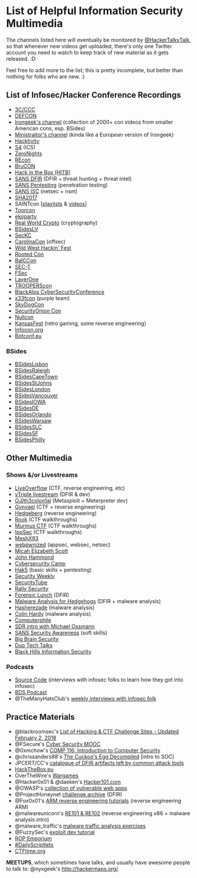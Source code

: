 # List of Helpful Information Security Multimedia
The channels listed here will eventually be monitored by [@HackerTalkyTalk](https://twitter.com/hackertalkytalk), so that whenever new videos get uploaded, there's only one Twitter account you need to watch to keep track of new material as it gets released. :D

Feel free to add more to the list; this is pretty incomplete, but better than nothing for folks who are new. :)

## List of Infosec/Hacker Conference Recordings
  * [3C/CCC](https://media.ccc.de/)
  * [DEFCON](https://www.youtube.com/channel/UC6Om9kAkl32dWlDSNlDS9Iw)
  * [Irongeek's channel](https://www.youtube.com/user/irongeek/playlists) (collection of 2000+ con videos from smaller American cons, esp. BSides)
  * [Ministraitor's channel](https://www.youtube.com/channel/UCI6B0zYvK-7FdM0Vgh3v3Tg/playlists) (kinda like a European version of Irongeek)
  * [Hacktivity](https://www.youtube.com/user/hacktivity/playlists)
  * [S4](https://www.youtube.com/channel/UC5MdLu7ji_eyGiTfigk75lQ) (ICS)
  * [ZeroNights](https://www.youtube.com/channel/UCtQ0fPmP4fCGBkYWMxnjh6A/playlists)
  * [REcon](https://www.youtube.com/user/ekse0x/playlists)
  * [BruCON](https://www.youtube.com/user/brucontalks/playlists)
  * [Hack in the Box (HITB)](https://www.youtube.com/user/hitbsecconf/playlists)
  * [SANS DFIR](https://www.youtube.com/user/robtlee73) (DFIR + threat hunting + threat intel)
  * [SANS Pentesting](https://www.youtube.com/channel/UCP28F4uf9s2V1_SQwnJST_A) (penetration testing)
  * [SANS ISC](https://www.youtube.com/channel/UCfbOsqPmWg1H_34hTjKEW2A) (netsec + nsm)
  * [SHA2017](https://www.youtube.com/channel/UCHmPMdU0O9P_W6I1hNyvBIQ)
  * SAINTcon [[playlists](https://www.youtube.com/channel/UCMhbHwZWv_YHzGfFk4A5jDA/playlists) & [videos](https://www.youtube.com/channel/UCxJyF3XQlzOzqBFluCEVv7w/videos)]
  * [Toorcon](https://www.youtube.com/channel/UCnzjmL0xkTBYwFZD7agHGWw/playlists)
  * [ekoparty](https://www.youtube.com/channel/UCiVNwNkoMapaeyr9o6XEonA)
  * [Real World Crypto](https://www.youtube.com/channel/UCQiIRDBmp3pfTdRJ99EeDEw) (cryptography)
  * [BSidesLV](https://www.youtube.com/channel/UCpNGmljppAJbTIA5Msms1Pw)
  * [SecKC](https://www.youtube.com/channel/UChiOlx_ROnjhAnmgjrY5Eyg)
  * [CarolinaCon](https://www.youtube.com/channel/UCTY3Dpz68CyrjwRzqkE4sFw) (offsec)
  * [Wild West Hackin' Fest](https://www.youtube.com/channel/UCef0TWni8ghLcJphdmDBoxw)
  * [Rooted Con](https://www.youtube.com/channel/UCeqrsQm33UBFHb50zorReHQ)
  * [BalCCon](https://www.youtube.com/channel/UCoHypmu8rxlB5Axh5JxFZsA/playlists)
  * [SEC-T](https://www.youtube.com/user/SECTDirector/playlists)
  * [FSec](https://www.youtube.com/channel/UCkX2ZzX1rrC9e1Z0TaNYc9A)
  * [LayerOne](https://www.youtube.com/channel/UCYppsiYnhSHvwWmE2ePMxWg)
  * [TROOPERScon](https://www.youtube.com/channel/UCPY5aUREHmbDO4PtR6AYLfQ)
  * [BlackAlps CyberSecurityConference](https://www.youtube.com/channel/UCkCV_HJUkI8PsFrX4wpPX4A)
  * [x33fcon](https://www.youtube.com/playlist?list=PL7ZDZo2Xu3303oQ5iPItgS1wpLqu2-Fd4) (purple team)
  * [SkyDogCon](https://www.youtube.com/user/skydogcon/playlists)
  * [SecurityOnion Con](https://www.youtube.com/channel/UCNBFTyYCdjT5hnm7uW25vGQ/playlists)
  * [Nullcon](https://www.youtube.com/user/nullcon/videos)
  * [KansasFest](https://www.youtube.com/user/KansasFest/videos) (retro gaming, some reverse engineering)
  * [Infocon.org](https://infocon.org/)
  * [Botconf.eu](https://www.youtube.com/user/BotConfTV/playlists)

### BSides
  * [BSidesLisbon](https://www.youtube.com/channel/UC_M0dk4dvcBr_rFgi710D4Q/playlists)
  * [BSidesRaleigh](https://www.youtube.com/watch?v=EpS-ks1vf9A&list=PLTOzjw9-RQ72F83cpmN73TlTqTLmIC73M)
  * [BSidesCapeTown](https://www.youtube.com/channel/UCf3DodO2LfdbtHywUpI-nPA/playlists?shelf_id=0&sort=dd&view=1)
  * [BSidesStJohns](https://www.youtube.com/channel/UCpXX3n6x1eYDquQw6TbcNCQ)
  * [BSidesLondon](https://www.youtube.com/channel/UCXXNOelGiY_N96a2nfhcaDA/playlists)
  * [BSidesVancouver](https://www.youtube.com/playlist?list=PLWHo0G0HmBgfNDcvfGSoEUmxQeF_yAUVF)
  * [BSidesIOWA](https://www.youtube.com/channel/UC4lxFUBrMnT0MgoJ98yRM0Q/playlists)
  * [BSidesDE](https://www.youtube.com/user/BSidesDE/playlists)
  * [BSidesOrlando](https://www.youtube.com/watch?v=FmPqI1QZ7Ow&list=PLgfYOpahpSewwEz65FUHRWNpBHQ5V4FFk)
  * [BSidesWarsaw](https://www.youtube.com/channel/UCexBIw_UJOz-H1PD9I9zkGw/playlists)
  * [BSidesSLC](https://www.youtube.com/channel/UCuJ0qrx-oNq2hxrUX5IYd9A/videos)
  * [BSidesSF](https://www.youtube.com/channel/UCWemrSP6Aba171jXReCz_Qg/playlists)
  * [BSidesPhilly](https://www.youtube.com/playlist?list=PL2T7DhHqMeE_26AJJicKnFQpSyXkNQ5ok)

## Other Multimedia
### Shows &/or Livestreams
  * [LiveOverflow](https://www.youtube.com/channel/UClcE-kVhqyiHCcjYwcpfj9w/playlists) (CTF, reverse engineering, etc)
  * [vTriple livestream](https://www.twitch.tv/vtriple/videos/all) (DFIR & dev)
  * [OJ/th3colon1al](https://www.youtube.com/c/OJReeves) (Metasploit + Meterpreter dev)
  * [Gynvael](https://www.youtube.com/user/GynvaelEN) (CTF + reverse engineering)
  * [Hedgeberg](https://www.twitch.tv/hedgeberg/videos/all) (reverse engineering)
  * [Rook](https://www.youtube.com/channel/UCMACXuWd2w6_IEGog744UaA/videos) (CTF walkthroughs)
  * [Murmus CTF](https://www.youtube.com/channel/UCUB9vOGEUpw7IKJRoR4PK-A) (CTF walkthroughs)
  * [IppSec](https://www.youtube.com/channel/UCa6eh7gCkpPo5XXUDfygQQA) (CTF walkthroughs)
  * [MeshX93](https://www.youtube.com/user/MeshX93)
  * [webpwnized](https://www.youtube.com/user/webpwnized) (appsec, websec, netsec)
  * [Micah Elizabeth Scott](https://www.youtube.com/user/micahjd)
  * [John Hammond](https://www.youtube.com/user/RootOfTheNull)
  * [Cybersecurity Camp](https://www.youtube.com/channel/UCCm0tSE3YMifM93QjqsWRJA/playlists)
  * [Hak5](https://www.youtube.com/user/Hak5Darren/playlists) (basic skills + pentesting)
  * [Security Weekly](https://www.youtube.com/user/SecurityWeeklyTV)
  * [SecurityTube](https://www.youtube.com/user/TheSecurityTube/videos)
  * [Rally Security](https://rallysecurity.com/)
  * [Forensic Lunch](https://www.youtube.com/user/LearnForensics) (DFIR)
  * [Malware Analysis for Hedgehogs](https://www.youtube.com/channel/UCVFXrUwuWxNlm6UNZtBLJ-A) (DFIR + malware analysis)
  * [Hasherezade](https://www.youtube.com/channel/UCNWVswPNgn5kutPNa5sprkg/video) (malware analysis)
  * [Colin Hardy](https://www.youtube.com/channel/UCND1KVdVt8A580SjdaS4cZg/videos) (malware analysis)
  * [Computerphile](https://www.youtube.com/channel/UC9-y-6csu5WGm29I7JiwpnA)
  * [SDR intro with Michael Ossmann](https://www.youtube.com/playlist?list=PLVQhg1UYyzxUcv-bZnxOOA6pkoAB021d9)
  * [SANS Security Awareness](https://www.youtube.com/channel/UCS9bnBE8KUcTUDqUZ7PKMgw) (soft skills)
  * [Big Brain Security](https://www.youtube.com/channel/UCAPQk1fH2A4pzYjwTCt5-dw/videos)
  * [Duo Tech Talks](https://www.youtube.com/watch?v=ynbD-U6KXLk&list=PLb_2WL99k5kE39uvcu7kE1simsWdIH3dp)
  * [Black Hills Information Security](https://www.youtube.com/channel/UCJ2U9Dq9NckqHMbcUupgF0A/videos)

 
### Podcasts
  * [Source Code](http://chrissanders.org/2017/03/introducing-source-code-podcast/) (interviews with infosec folks to learn how they got into infosec)
  * [BDS Podcast](https://www.youtube.com/channel/UCZFjAqFb4A60M1TMa0t1KXw/videos)
  * @TheManyHatsClub's [weekly interviews with infosec folk](https://twitter.com/TheManyHatsClub)



## Practice Materials 
  * @blackroomsec's [List of Hacking & CTF Challenge Sites - Updated February 2, 2018](http://www.blackroomsec.com/wp-content/uploads/List-of-Hacking-Sites.pdf)
  * @FSecure's [Cyber Security MOOC](https://cybersecuritybase.github.io/)
  * @0xmchow's [COMP 116: Introduction to Computer Security](https://github.com/tuftsdev/DefenseAgainstTheDarkArts/)
  * @chrissanders88's [The Cuckoo's Egg Decompiled](http://chrissanders.org/cuckoosegg/) [intro to SOC]
  * JPCERT/CC's [catalogue of DFIR artifacts left by common attack tools](https://jpcertcc.github.io/ToolAnalysisResultSheet/)
  * [HackTheBox.eu](https://www.hackthebox.eu/)
  * OverTheWire's [Wargames](http://overthewire.org/wargames/)
  * @Hacker0x01 & @daeken's [Hacker101.com](https://www.hacker101.com/)
  * @OWASP's [collection of vulnerable web apps](https://github.com/OWASP/OWASP-VWAD)
  * @ProjectHoneynet [challenge archive](https://www.honeynet.org/challenges) (DFIR)
  * @Fox0x01's [ARM reverse engineering tutorials](https://azeria-labs.com/) (reverse engineering ARM)
  * @malwareunicorn's [RE101 & RE102](https://securedorg.github.io/) (reverse engineering x86 + malware analysis intro)
  * @malware_traffic's [malware traffic analysis exercises](https://malware-traffic-analysis.net/)
  * @FuzzySec's [exploit dev  tutorial](https://www.fuzzysecurity.com/tutorials.html)
  * [ROP Emporium](https://ropemporium.com/)
  * [#DailyScriptlets](https://twitter.com/search?q=%23DailyScriptlet&src=typd)
  * [CTFtime.org](https://ctftime.org/)


**MEETUPS**, which sometimes have talks, and usually have awesome people to talk to: @nyxgeek's http://hackermaps.org/
